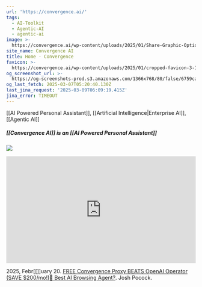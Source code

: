 ```yaml
---
url: 'https://convergence.ai/'
tags:
  - AI-Toolkit
  - Agentic-AI
  - agentic-ai
image: >-
  https://convergence.ai/wp-content/uploads/2025/01/Share-Graphic-Option-01-1024x406.png
site_name: Convergence AI
title: Home - Convergence
favicon: >-
  https://convergence.ai/wp-content/uploads/2025/01/cropped-favicon-3-192x192.png
og_screenshot_url: >-
  https://og-screenshots-prod.s3.amazonaws.com/1366x768/80/false/6759ca3a5bc3cb25c144331697448710ef541759cbc1a195a35f0d4d978ef423.jpeg
og_last_fetch: 2025-03-07T05:20:40.130Z
last_jina_request: '2025-03-09T06:09:19.415Z'
jina_error: TIMEOUT
---
```

[[AI Powered Personal Assistant]], [[Artificial Intelligence|Enterprise AI]], [[Agentic AI]]

##### [[Convergence AI]] is an [[AI Powered Personal Assistant]]
![](https://i.imgur.com/UtPwCyL.png)



<iframe 
  style="aspect-ratio:16/9;width:100%;height:auto" 
  src="https://www.youtube.com/embed/xw1ixweU-Bk?si=afUP-ilpbTebvZZG" 
  title="YouTube video player" 
  frameborder="0" 
  allow="accelerometer; autoplay; clipboard-write; encrypted-media; gyroscope; picture-in-picture; web-share" 
  referrerpolicy="strict-origin-when-cross-origin" 
  allowfullscreen
></iframe>

2025, Febr[[]]uary 20. [FREE Convergence Proxy BEATS OpenAI Operator (SAVE $200/mo!)🤖 Best AI Browsing Agent?](https://youtu.be/xw1ixweU-Bk?si=c-0ITlbO6kN8VIlM). Josh Pocock.
